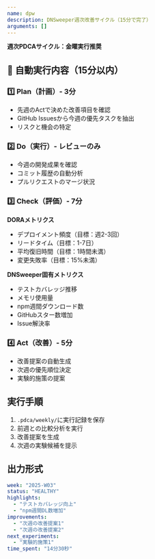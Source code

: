 ```yaml
---
name: dpw
description: DNSweeper週次改善サイクル（15分で完了）
arguments: []
---
```


**週次PDCAサイクル：金曜実行推奨**

## 🔄 自動実行内容（15分以内）

### 1️⃣ Plan（計画）- 3分
- 先週のActで決めた改善項目を確認
- GitHub Issuesから今週の優先タスクを抽出
- リスクと機会の特定

### 2️⃣ Do（実行）- レビューのみ
- 今週の開発成果を確認
- コミット履歴の自動分析
- プルリクエストのマージ状況

### 3️⃣ Check（評価）- 7分
**DORAメトリクス**
- デプロイメント頻度（目標：週2-3回）
- リードタイム（目標：1-7日）
- 平均復旧時間（目標：1時間未満）
- 変更失敗率（目標：15%未満）

**DNSweeper固有メトリクス**
- テストカバレッジ推移
- メモリ使用量
- npm週間ダウンロード数
- GitHubスター数増加
- Issue解決率

### 4️⃣ Act（改善）- 5分
- 改善提案の自動生成
- 次週の優先順位決定
- 実験的施策の提案

## 実行手順
1. `.pdca/weekly/`に実行記録を保存
2. 前週との比較分析を実行
3. 改善提案を生成
4. 次週の実験候補を提示

## 出力形式
```yaml
week: "2025-W03"
status: "HEALTHY"
highlights:
  - "テストカバレッジ向上"
  - "npm週間DL数増加"
improvements:
  - "次週の改善提案1"
  - "次週の改善提案2"
next_experiments:
  - "実験的施策1"
time_spent: "14分30秒"
```